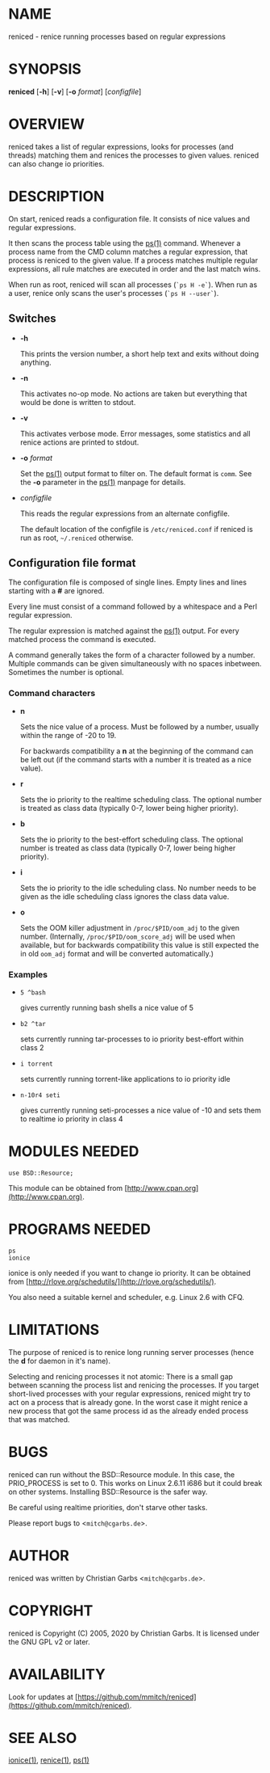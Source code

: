 # NAME

reniced - renice running processes based on regular expressions

# SYNOPSIS

**reniced**
\[**-h**\]
\[**-v**\]
\[**-o** _format_\]
\[_configfile_\]

# OVERVIEW

reniced takes a list of regular expressions, looks for processes (and
threads) matching them and renices the processes to given values.
reniced can also change io priorities.

# DESCRIPTION

On start, reniced reads a configuration file.  It consists of nice
values and regular expressions.

It then scans the process table using the [ps(1)](http://man.he.net/man1/ps) command.
Whenever a process name from the CMD column matches a regular
expression, that process is reniced to the given value.  If a process
matches multiple regular expressions, all rule matches are executed in
order and the last match wins.

When run as root, reniced will scan all processes (`` `ps H -e` ``).
When run as a user, renice only scans the user's processes (`` `ps H --user` ``).

## Switches

- **-h**

    This prints the version number, a short help text and exits without
    doing anything.

- **-n**

    This activates no-op mode.  No actions are taken but everything that
    would be done is written to stdout.

- **-v**

    This activates verbose mode.  Error messages, some statistics and all
    renice actions are printed to stdout.

- **-o** _format_

    Set the [ps(1)](http://man.he.net/man1/ps) output format to filter on.  The default format is
    `comm`.  See the **-o** parameter in the [ps(1)](http://man.he.net/man1/ps) manpage for details.

- _configfile_

    This reads the regular expressions from an alternate configfile.

    The default location of the configfile is `/etc/reniced.conf` if reniced
    is run as root, `~/.reniced` otherwise.

## Configuration file format

The configuration file is composed of single lines.  Empty lines and
lines starting with a **#** are ignored.

Every line must consist of a command followed by a whitespace and a
Perl regular expression.

The regular expression is matched against the [ps(1)](http://man.he.net/man1/ps) output.  For
every matched process the command is executed.

A command generally takes the form of a character followed by a
number.  Multiple commands can be given simultaneously with no spaces
inbetween.  Sometimes the number is optional.  

### Command characters

- **n**

    Sets the nice value of a process.  Must be followed by a number,
    usually within the range of -20 to 19.

    For backwards compatibility a **n** at the beginning of the command can
    be left out (if the command starts with a number it is treated as a
    nice value).

- **r**

    Sets the io priority to the realtime scheduling class.  The optional
    number is treated as class data (typically 0-7, lower being higher
    priority).

- **b**

    Sets the io priority to the best-effort scheduling class.  The
    optional number is treated as class data (typically 0-7, lower being
    higher priority).

- **i**

    Sets the io priority to the idle scheduling class.  No number needs to
    be given as the idle scheduling class ignores the class data value.

- **o**

    Sets the OOM killer adjustment in `/proc/$PID/oom_adj` to the given
    number.  (Internally, `/proc/$PID/oom_score_adj` will be used when
    available, but for backwards compatibility this value is still
    expected the in old `oom_adj` format and will be converted
    automatically.)

### Examples

- `5 ^bash`

    gives currently running bash shells a nice value of 5

- `b2 ^tar` 

    sets currently running tar-processes to io priority best-effort within class 2

- `i torrent`

    sets currently running torrent-like applications to io priority idle

- `n-10r4 seti`

    gives currently running seti-processes a nice value of -10 and sets
    them to realtime io priority in class 4

# MODULES NEEDED

    use BSD::Resource;

This module can be obtained from [http://www.cpan.org](http://www.cpan.org).

# PROGRAMS NEEDED

    ps
    ionice

ionice is only needed if you want to change io priority.  It can be
obtained from [http://rlove.org/schedutils/](http://rlove.org/schedutils/).

You also need a suitable kernel and scheduler, e.g. Linux 2.6 with
CFQ.

# LIMITATIONS

The purpose of reniced is to renice long running server processes
(hence the **d** for daemon in it's name).

Selecting and renicing processes it not atomic: There is a small gap
between scanning the process list and renicing the processes.  If you
target short-lived processes with your regular expressions, reniced
might try to act on a process that is already gone.  In the worst case
it might renice a new process that got the same process id as the
already ended process that was matched.

# BUGS

reniced can run without the BSD::Resource module.  In this case, the
PRIO\_PROCESS is set to 0.  This works on Linux 2.6.11 i686 but it
could break on other systems.  Installing BSD::Resource is the safer
way.

Be careful using realtime priorities, don't starve other tasks.

Please report bugs to <`mitch@cgarbs.de`>.

# AUTHOR

reniced was written by Christian Garbs <`mitch@cgarbs.de`>.

# COPYRIGHT

reniced is Copyright (C) 2005, 2020 by Christian Garbs.  It is
licensed under the GNU GPL v2 or later.

# AVAILABILITY

Look for updates at [https://github.com/mmitch/reniced](https://github.com/mmitch/reniced).

# SEE ALSO

[ionice(1)](http://man.he.net/man1/ionice), [renice(1)](http://man.he.net/man1/renice), [ps(1)](http://man.he.net/man1/ps)
